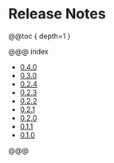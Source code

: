 # Release Notes

@@toc { depth=1 }

@@@ index

 - [0.4.0](release_notes/0.4.0.md)
 - [0.3.0](release_notes/0.3.0.md)
 - [0.2.4](release_notes/0.2.4.md)
 - [0.2.3](release_notes/0.2.3.md)
 - [0.2.2](release_notes/0.2.2.md)
 - [0.2.1](release_notes/0.2.1.md)
 - [0.2.0](release_notes/0.2.0.md)
 - [0.1.1](release_notes/0.1.1.md)
 - [0.1.0](release_notes/0.1.0.md)

@@@

